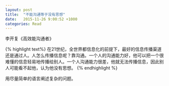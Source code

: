 ```yaml
---
layout: post
title:  "不能沟通等于没有思想"
date:   2015-11-26 9:00:52 +1000
categories: Read
---
```

李开复《高效能沟通者》

{% highlight text%}
在21世纪，全世界都信息化的前提下，最好的信息传播渠道还是通过人。人怎么传播信息呢？靠沟通。一个人的沟通能力好，他可以把一个很难懂的信息轻易地传播给别人。一个人沟通能力很差，他就无法传播信息，因此别人可能看不起他，认为他没有思想。
{% endhighlight %}

用尽量简单的语言阐述复杂的问题。